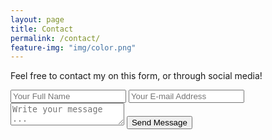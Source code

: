 ```yaml
---
layout: page
title: Contact
permalink: /contact/
feature-img: "img/color.png"
---
```


Feel free to contact my on this form, or through social media!

<form action="https://getsimpleform.com/messages?form_api_token=eb753d19287d56754de479ef586959ab" method="post">
  <!-- the redirect_to is optional, the form will redirect to the referrer on submission -->
  <input type='hidden' name='redirect_to' value='git@github.com:pnb3431/portfolio-iro/thank-you/' />
  <input type='text' name='name' placeholder='Your Full Name' />
  <input type='email' name='email' placeholder='Your E-mail Address' />
  <textarea name='message' placeholder='Write your message ...'></textarea>
  <input type='submit' value='Send Message' />
</form>